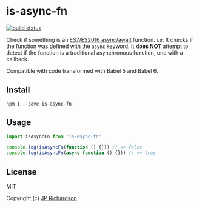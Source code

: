 is-async-fn
===========

[![build status](https://api.travis-ci.org/jprichardson/is-async-fn.svg)](http://travis-ci.org/jprichardson/is-async-fn)

Check if something is an [ES7/ES2016 async/await](http://pouchdb.com/2015/03/05/taming-the-async-beast-with-es7.html) function.
i.e. It checks if the function was defined with the `async` keyword. It **does NOT** attempt to detect if the function is a traditional asynchronous function, one with a callback.

Compatible with code transformed with Babel 5 and Babel 6.


Install
-------

    npm i --save is-async-fn


Usage
-----

```js
import isAsyncFn from 'is-async-fn'

console.log(isAsyncFn(function () {})) // => false
console.log(isAsyncFn(async function () {})) // => true
```

License
-------

MIT

Copyright (c) [JP Richardson](https://github.com/jprichardson)
